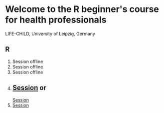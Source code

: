 # Welcome to the R beginner's course for health professionals
LIFE-CHILD, University of Leipzig, Germany

## R
1. Session offline
2. Session offline
3. Session offline
4. [Session](https://TPeschel.github.io/sessions/session4/slides/html/talk.html) or  
	---
	[Session](https://mvogel78.github.io/Session4)
5. [Session](https://mvogel78.github.io/Session5)

